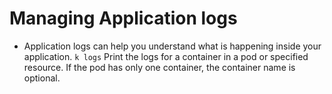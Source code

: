 # Managing Application logs
- Application logs can help you understand what is happening inside your application. `k logs` Print the logs for a container in a pod or specified resource. If the pod has only one container, the container name is optional.